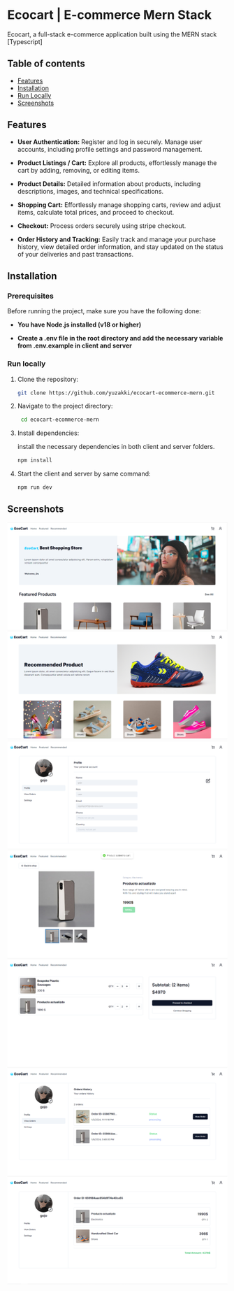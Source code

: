 # Ecocart | E-commerce Mern Stack

Ecocart, a full-stack e-commerce application built using the MERN stack [Typescript]

## Table of contents

- [Features](#features)
- [Installation](#installation)
- [Run Locally](#run-locally)
- [Screenshots](#screenshots)

## Features

- **User Authentication:** Register and log in securely. Manage user accounts, including profile settings and password management.

- **Product Listings / Cart:** Explore all products, effortlessly manage the cart by adding, removing, or editing items.

- **Product Details:** Detailed information about products, including descriptions, images, and technical specifications.

- **Shopping Cart:** Effortlessly manage shopping carts, review and adjust items, calculate total prices, and proceed to checkout.

- **Checkout:** Process orders securely using stripe checkout.

- **Order History and Tracking:** Easily track and manage your purchase history, view detailed order information, and stay updated on the status of your deliveries and past transactions.

## Installation

### Prerequisites

Before running the project, make sure you have the following done:

- **You have Node.js installed (v18 or higher)**

- **Create a .env file in the root directory and add the necessary variable from .env.example in client and server**

### Run locally

1. Clone the repository:

   ```bash
   git clone https://github.com/yuzakki/ecocart-ecommerce-mern.git
   ```

2. Navigate to the project directory:

   ```bash
    cd ecocart-ecommerce-mern
   ```

3. Install dependencies:

   install the necessary dependencies in both client and server folders.

   ```bash
   npm install
   ```

4. Start the client and server by same command:

   ```bash
   npm run dev
   ```

## Screenshots

![Screenshot](./client/public/screenshots/1.png)
![Screenshot](./client/public/screenshots/2.png)
![Screenshot](./client/public/screenshots/3.png)
![Screenshot](./client/public/screenshots/4.png)
![Screenshot](./client/public/screenshots/5.png)
![Screenshot](./client/public/screenshots/6.png)
![Screenshot](./client/public/screenshots/7.png)
